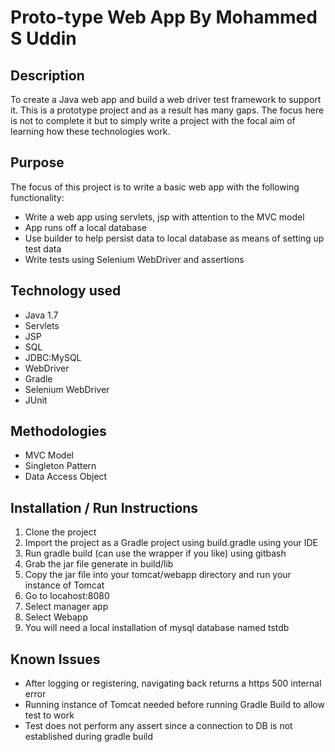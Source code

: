 Proto-type Web App By Mohammed S Uddin
======================================

Description
-----------
To create a Java web app and build a web driver test framework to support it.
This is a prototype project and as a result has many gaps. The focus here is
not to complete it but to simply write a project with the focal aim of learning
how these technologies work.

Purpose
-------
The focus of this project is to write a basic web app with the following functionality:
- Write a web app using servlets, jsp with attention to the MVC model
- App runs off a local database
- Use builder to help persist data to local database as means of setting up test data
- Write tests using Selenium WebDriver and assertions

Technology used
---------------
- Java 1.7
- Servlets
- JSP
- SQL
- JDBC:MySQL
- WebDriver
- Gradle
- Selenium WebDriver
- JUnit

Methodologies
-------------
- MVC Model
- Singleton Pattern
- Data Access Object

Installation / Run Instructions
-------------------------
1. Clone the project
2. Import the project as a Gradle project using build.gradle using your IDE
3. Run gradle build (can use the wrapper if you like) using gitbash
4. Grab the jar file generate in build/lib
5. Copy the jar file into your tomcat/webapp directory and run your instance of Tomcat
6. Go to locahost:8080
7. Select manager app
8. Select Webapp
9. You will need a local installation of mysql database named tstdb

Known Issues
------------
- After logging or registering, navigating back returns a https 500 internal error
- Running instance of Tomcat needed before running Gradle Build to allow test to work
- Test does not perform any assert since a connection to DB is not established during gradle build
